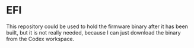 # EFI

This repository could be used to hold the firmware binary after it has been built, but it is not really needed, because I can just download the binary from the Codex workspace.

